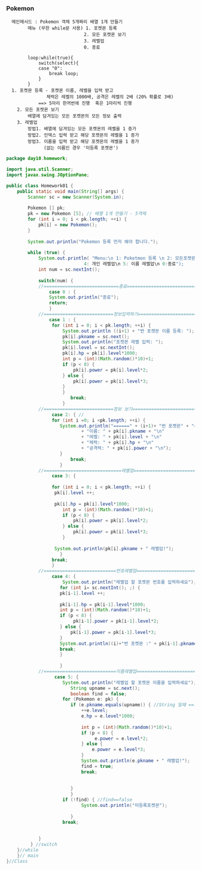 ### Pokemon
      메인메서드 : Pokemon 객체 5개짜리 배열 1개 만들기 
			메뉴 (무한 while문 사용) 1. 포켓몬 등록
				                 2. 모든 포켓몬 보기
				                 3. 레벨업
				                 0. 종료
			
			loop:while(true){
				switch(select){
				case "0":
					break loop;
				}
			} 
	  1. 포켓몬 등록 - 포켓몬 이름, 레벨을 입력 받고 
		           체력은 레벨의 1000배, 공격은 레벨의 2배 (20% 확률로 3배) 
			    ==> 5마리 한꺼번에 진행  혹은 1마리씩 진행 
		2. 모든 포켓몬 보기
			배열에 담겨있는 모든 포켓몬의 모든 정보 출력
		3. 레벨업
			방법1. 배열에 담겨있는 모든 포켓몬의 레벨을 1 증가
			방법2. 인덱스 입력 받고 해당 포켓몬의 레벨을 1 증가
			방법3. 이름을 입력 받고 해당 포켓몬의 레벨을 1 증가
			      (없는 이름인 경우 '미등록 포켓몬') 
```java
package day10.homework;

import java.util.Scanner;
import javax.swing.JOptionPane;

public class Homework01 {
	public static void main(String[] args) {
		Scanner sc = new Scanner(System.in);
		
		Pokemon [] pk;
		pk = new Pokemon [5]; // 배열 1개 만들기 - 5객체
		for (int i = 0; i < pk.length; ++i) {
			pk[i] = new Pokemon();
		}
		
		System.out.println("Pokemon 등록 먼저 해야 합니다.");
		
		while (true) {
			System.out.println( "Menu:\n 1: Poketmon 등록 \n 2: 모든포켓몬 보기 \n 3: 레벨업\n 
						     4: 개인 레벨업\n 5: 이름 레벨업\n 0:종료");   
			int num = sc.nextInt(); 
			
			switch(num) {
			//============================종료===============================
				case 0 : {
				System.out.println("종료");
				return;
				}
			//==========================정보입력하기============================
				case 1 : { 
				 for (int i = 0; i < pk.length; ++i) {
					 System.out.println ((i+1) + "번 포켓몬 이름 등록: ");
					 pk[i].pkname = sc.next();
					 System.out.println("포켓몬 레벨 입력: ");
					 pk[i].level = sc.nextInt();
					 pk[i].hp = pk[i].level*1000;
					 int p = (int)(Math.random()*10)+1;
					 if (p < 8) {
						 pk[i].power = pk[i].level*2; 
					 } else {
						 pk[i].power = pk[i].level*3;
					 }				
				 	 }
				 		break; 
				 	 }   
			//==========================정보 보기===============================
				 case 2: { //
				 for (int i =0; i <pk.length; ++i) {
					System.out.println("======" + (i+1)+ "번 포켓몬" + "=====" + "\n"
							+ "이름: " + pk[i].pkname + "\n" 
						 	+ "레벨: " + pk[i].level + "\n" 
							+ "체력: " + pk[i].hp + "\n" 
							+ "공격력: " + pk[i].power + "\n");
					} 
				 		break;
				 	} 
			//=============================레벨업=================================
				 case 3: {
				 
				 for (int i = 0; i < pk.length; ++i) {
				  pk[i].level ++;
				  
				  pk[i].hp = pk[i].level*1000;
					 int p = (int)(Math.random()*10)+1;
					 if (p < 8) {
						 pk[i].power = pk[i].level*2; 
					 } else {
						 pk[i].power = pk[i].level*3;
					 }	
					 
				  System.out.println(pk[i].pkname + " 레벨업!");
					}
				 break;
				 }
			//===========================번호레벨업===========================
				 case 4: {
					 System.out.println("레벨업 할 포켓몬 번호를 입력하세요");
					for (int i= sc.nextInt(); ;) {
					pk[i-1].level ++;
					
					pk[i-1].hp = pk[i-1].level*1000;
					int p = (int)(Math.random()*10)+1;
					if (p < 8) {
						 pk[i-1].power = pk[i-1].level*2; 
					} else {
						pk[i-1].power = pk[i-1].level*3;
					}	
					System.out.println((i)+"번 포켓몬 :" + pk[i-1].pkname + " 레벨업!");
					break;
					}
					
					}
			//===========================이름레벨업==========================
				  case 5: {
					 System.out.println("레벨업 할 포켓몬 이름을 입력하세요");
						String upname = sc.next();
						boolean find = false;
					 for (Pokemon e: pk) {
						if (e.pkname.equals(upname)) { //String 일때 ==은 안된다.
							++e.level;
							e.hp = e.level*1000;
							
							int p = (int)(Math.random()*10)+1;
							if (p < 8) {
								 e.power = e.level*2; 
							} else {
								e.power = e.level*3;
							}	
							System.out.println(e.pkname + " 레벨업!");
							find = true;
							break;
							
							
						} 
						}
					 if (!find) { //find==false
							System.out.println("미등록포켓몬");
							
						} 
					 break;
				 
					 
			}
		 } //switch
	}//while
	}// main
}//Class
```
